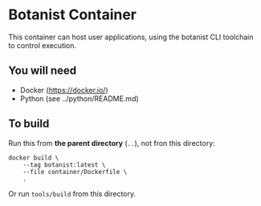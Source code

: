 # Botanist Container

This container can host user applications, using the botanist CLI toolchain to control execution.

## You will need

* Docker (https://docker.io/)
* Python (see ../python/README.md)

## To build

Run this from **the parent directory** (`..`), not fron this directory:

    docker build \
        --tag botanist:latest \
        --file container/Dockerfile \
        .

Or run `tools/build` from this directory.
